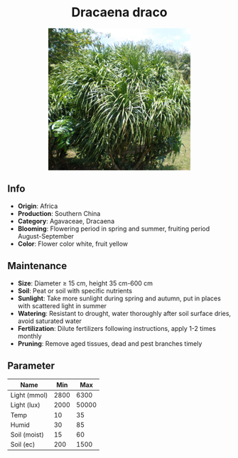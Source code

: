 <h1 align='center'>Dracaena draco</h1>
<p align="center">
    <img 
        align='center'
        width='320'
        src="../images/dracaena draco.png" 
        alt='Dracaena draco' />
</p>

## Info

 - **Origin**: Africa
 - **Production**: Southern China
 - **Category**: Agavaceae, Dracaena
 - **Blooming**: Flowering period in spring and summer, fruiting period August-September
 - **Color**: Flower color white, fruit yellow

## Maintenance

 - **Size**: Diameter ≥ 15 cm, height 35 cm-600 cm
 - **Soil**: Peat or soil with specific nutrients
 - **Sunlight**: Take more sunlight during spring and autumn, put in places with scattered light in summer
 - **Watering**: Resistant to drought, water thoroughly after soil surface dries, avoid saturated water
 - **Fertilization**: Dilute fertilizers following instructions, apply 1-2 times monthly
 - **Pruning**: Remove aged tissues, dead and pest branches timely

## Parameter

| Name         | Min  | Max   |
|--------------|------|-------|
| Light (mmol) | 2800 | 6300  |
| Light (lux)  | 2000 | 50000 |
| Temp         | 10    | 35    |
| Humid        | 30   | 85    |
| Soil (moist) | 15   | 60    |
| Soil (ec)    | 200  | 1500  |